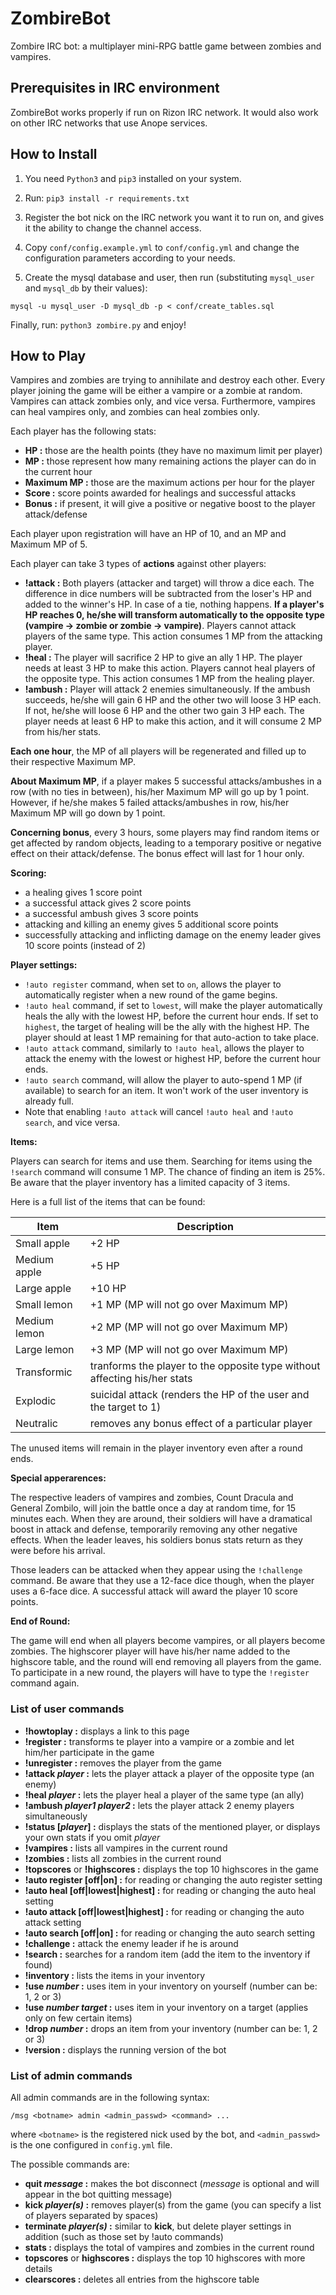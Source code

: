 # ZombireBot
Zombire IRC bot: a multiplayer mini-RPG battle game between zombies and vampires.

## Prerequisites in IRC environment
ZombireBot works properly if run on Rizon IRC network. It would also work on other IRC networks that use Anope services.

## How to Install
1. You need `Python3` and `pip3` installed on your system.

2. Run: `pip3 install -r requirements.txt`

3. Register the bot nick on the IRC network you want it to run on, and gives it the ability to change the channel access.

4. Copy `conf/config.example.yml` to `conf/config.yml` and change the configuration parameters according to your needs.

5. Create the mysql database and user, then run (substituting `mysql_user` and `mysql_db` by their values):
```
mysql -u mysql_user -D mysql_db -p < conf/create_tables.sql
```
Finally, run: `python3 zombire.py` and enjoy!

## How to Play
Vampires and zombies are trying to annihilate and destroy each other. Every player joining the game will be either a vampire or a zombie at random. Vampires can attack zombies only, and vice versa. Furthermore, vampires can heal vampires only, and zombies can heal zombies only.

Each player has the following stats:
- **HP :**  those are the health points (they have no maximum limit per player)
- **MP :**  those represent how many remaining actions the player can do in the current hour
- **Maximum MP :**  those are the maximum actions per hour for the player
- **Score :**  score points awarded for healings and successful attacks
- **Bonus :**  if present, it will give a positive or negative boost to the player attack/defense

Each player upon registration will have an HP of 10, and an MP and Maximum MP of 5.

Each player can take 3 types of **actions** against other players:
- **!attack :**  Both players (attacker and target) will throw a dice each. The difference in dice numbers will be subtracted from the loser's HP and added to the winner's HP. In case of a tie, nothing happens. **If a player's HP reaches 0, he/she will transform automatically to the opposite type (vampire -> zombie or zombie -> vampire)**. Players cannot attack players of the same type. This action consumes 1 MP from the attacking player.
- **!heal :**  The player will sacrifice 2 HP to give an ally 1 HP. The player needs at least 3 HP to make this action. Players cannot heal players of the opposite type. This action consumes 1 MP from the healing player.
- **!ambush :**  Player will attack 2 enemies simultaneously. If the ambush succeeds, he/she will gain 6 HP and the other two will loose 3 HP each. If not, he/she will loose 6 HP and the other two gain 3 HP each. The player needs at least 6 HP to make this action, and it will consume 2 MP from his/her stats.

**Each one hour**, the MP of all players will be regenerated and filled up to their respective Maximum MP.

**About Maximum MP**, if a player makes 5 successful attacks/ambushes in a row (with no ties in between), his/her Maximum MP will go up by 1 point. However, if he/she makes 5 failed attacks/ambushes in row, his/her Maximum MP will go down by 1 point.

**Concerning bonus**, every 3 hours, some players may find random items or get affected by random objects, leading to a temporary positive or negative effect on their attack/defense. The bonus effect will last for 1 hour only.

**Scoring:**
- a healing gives 1 score point
- a successful attack gives 2 score points
- a successful ambush gives 3 score points
- attacking and killing an enemy gives 5 additional score points
- successfully attacking and inflicting damage on the enemy leader gives 10 score points (instead of 2)

**Player settings:**
- `!auto register` command, when set to `on`, allows the player to automatically register when a new round of the game begins.
- `!auto heal` command, if set to `lowest`, will make the player automatically heals the ally with the lowest HP, before the current hour ends. If set to `highest`, the target of healing will be the ally with the highest HP. The player should at least 1 MP remaining for that auto-action to take place.
- `!auto attack` command, similarly to `!auto heal`, allows the player to attack the enemy with the lowest or highest HP, before the current hour ends.
- `!auto search` command, will allow the player to auto-spend 1 MP (if available) to search for an item. It won't work of the user inventory is already full.
- Note that enabling `!auto attack` will cancel `!auto heal` and `!auto search`, and vice versa.

**Items:**

Players can search for items and use them. Searching for items using the `!search` command will consume 1 MP. The chance of finding an item is 25%. Be aware that the player inventory has a limited capacity of 3 items.

Here is a full list of the items that can be found:

Item | Description
---- | -----------
Small apple | +2 HP
Medium apple | +5 HP
Large apple | +10 HP
Small lemon | +1 MP (MP will not go over Maximum MP)
Medium lemon | +2 MP (MP will not go over Maximum MP)
Large lemon | +3 MP (MP will not go over Maximum MP)
Transformic | tranforms the player to the opposite type without affecting his/her stats
Explodic | suicidal attack (renders the HP of the user and the target to 1)
Neutralic | removes any bonus effect of a particular player

The unused items will remain in the player inventory even after a round ends.

**Special apperarences:**

The respective leaders of vampires and zombies, Count Dracula and General Zombilo, will join the battle once a day at random time, for 15 minutes each. When they are around, their soldiers will have a dramatical boost in attack and defense, temporarily removing any other negative effects. When the leader leaves, his soldiers bonus stats return as they were before his arrival. 

Those leaders can be attacked when they appear using the `!challenge` command. Be aware that they use a 12-face dice though, when the player uses a 6-face dice. A successful attack will award the player 10 score points.

**End of Round:**

The game will end when all players become vampires, or all players become zombies. The highscorer player will have his/her name added to the highscore table, and the round will end removing all players from the game. To participate in a new round, the players will have to type the `!register` command again.

### List of user commands
- **!howtoplay :**  displays a link to this page
- **!register :**  transforms te player into a vampire or a zombie and let him/her participate in the game
- **!unregister :**  removes the player from the game
- **!attack _player_ :**  lets the player attack a player of the opposite type (an enemy)
- **!heal _player_ :**  lets the player heal a player of the same type (an ally)
- **!ambush _player1_ _player2_ :**  lets the player attack 2 enemy players simultaneously
- **!status [_player_] :**  displays the stats of the mentioned player, or displays your own stats if you omit _player_
- **!vampires :**  lists all vampires in the current round
- **!zombies :**  lists all zombies in the current round
- **!topscores** or **!highscores :**  displays the top 10 highscores in the game
- **!auto register [off|on] :**  for reading or changing the auto register setting
- **!auto heal [off|lowest|highest] :**  for reading or changing the auto heal setting
- **!auto attack [off|lowest|highest] :**  for reading or changing the auto attack setting
- **!auto search [off|on] :**  for reading or changing the auto search setting
- **!challenge :**  attack the enemy leader if he is around
- **!search :**  searches for a random item (add the item to the inventory if found)
- **!inventory :**  lists the items in your inventory
- **!use _number_ :**  uses item in your inventory on yourself (number can be: 1, 2 or 3)
- **!use _number_ _target_ :**  uses item in your inventory on a target (applies only on few certain items)
- **!drop _number_ :**  drops an item from your inventory (number can be: 1, 2 or 3)
- **!version :**  displays the running version of the bot

### List of admin commands
All admin commands are in the following syntax:
```
/msg <botname> admin <admin_passwd> <command> ...
```
where `<botname>` is the registered nick used by the bot, and `<admin_passwd>` is the one configured in `config.yml` file.

The possible commands are:

- **quit _message_ :**  makes the bot disconnect (*message* is optional and will appear in the bot quitting message)
- **kick _player(s)_ :**  removes player(s) from the game (you can specify a list of players separated by spaces)
- **terminate _player(s)_ :**  similar to **kick**, but delete player settings in addition (such as those set by !auto commands)
- **stats :**  displays the total of vampires and zombies in the current round
- **topscores** or **highscores :**  displays the top 10 highscores with more details
- **clearscores :**  deletes all entries from the highscore table
